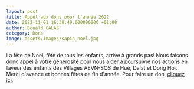 ```yaml
---
layout: post
title: Appel aux dons pour l'année 2022
date: 2022-11-01 16:38:49.000000000 +01:00
author: Donald CALAS
category: Dons
image: assets/images/sapin_noel.jpg
---
```


La fête de Noel, fête de tous les enfants, arrive à grands pas! Nous faisons donc appel à votre générosité pour nous aider à poursuivre nos actions en faveur des enfants des Villages AEVN-SOS de Hué, Dalat et Dong Hoi. Merci d'avance et bonnes fêtes de fin d'année. Pour faire un don, [cliquez ici](/donate.html).